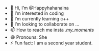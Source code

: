 - 👋 Hi, I’m @Happyhahanaina
- 👀 I’m interested in coding
- 🌱 I’m currently learning c++
- 💞️ I’m looking to collaborate on ...
- 📫 How to reach me insta  _.my_moments_
- 😄 Pronouns: She
- ⚡ Fun fact: I am a second year student.

<!---
Happyhahanaina/Happyhahanaina is a ✨ special ✨ repository because its `README.md` (this file) appears on your GitHub profile.
You can click the Preview link to take a look at your changes.
--->

